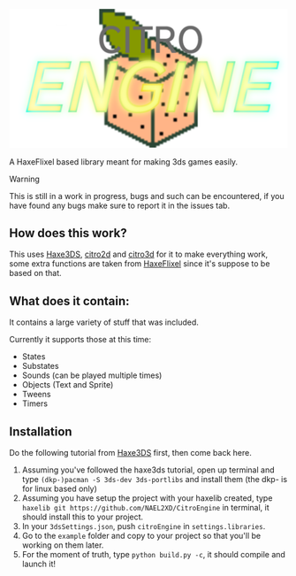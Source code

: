 <p align="center">
  <a href="https://github.com/NAEL2XD/Haxe3DS">
    <img src="logo.png" alt="Haxe3DS" width="600">
  </a>
</p>

A HaxeFlixel based library meant for making 3ds games easily.

> [!WARNING] 
> This is still in a work in progress, bugs and such can be encountered, if you have found any bugs make sure to report it in the issues tab.

## How does this work?

This uses [Haxe3DS](https://github.com/NAEL2XD/Haxe3DS), [citro2d](https://github.com/devkitPro/citro2d) and [citro3d](https://github.com/devkitPro/citro3d) for it to make everything work, some extra functions are taken from [HaxeFlixel](https://haxeflixel.com/) since it's suppose to be based on that.

## What does it contain:

It contains a large variety of stuff that was included.

Currently it supports those at this time:
- States
- Substates
- Sounds (can be played multiple times)
- Objects (Text and Sprite)
- Tweens
- Timers

## Installation

Do the following tutorial from [Haxe3DS](https://github.com/NAEL2XD/Haxe3DS#installation) first, then come back here.

1. Assuming you've followed the haxe3ds tutorial, open up terminal and type `(dkp-)pacman -S 3ds-dev 3ds-portlibs` and install them (the dkp- is for linux based only)
2. Assuming you have setup the project with your haxelib created, type `haxelib git https://github.com/NAEL2XD/CitroEngine` in terminal, it should install this to your project.
3. In your `3dsSettings.json`, push `citroEngine` in `settings.libraries`.
4. Go to the `example` folder and copy to your project so that you'll be working on them later.
5. For the moment of truth, type `python build.py -c`, it should compile and launch it!